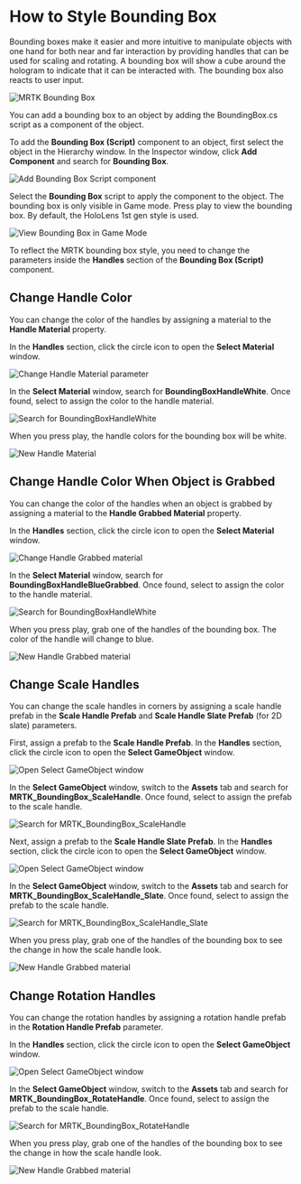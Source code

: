 # How to Style Bounding Box

Bounding boxes make it easier and more intuitive to manipulate objects with one hand for both near and far interaction by providing handles that can be used for scaling and rotating. A bounding box will show a cube around the hologram to indicate that it can be interacted with. The bounding box also reacts to user input.

![MRTK Bounding Box](../../../.gitbook/assets/how_to_style_bounding_box/mrtk_bounding_box.PNG)

You can add a bounding box to an object by adding the BoundingBox.cs script as a component of the object.

To add the **Bounding Box (Script)** component to an object, first select the object in the Hierarchy window. In the Inspector window, click **Add Component** and search for **Bounding Box**.

![Add Bounding Box Script component](../../../.gitbook/assets/how_to_style_bounding_box/bounding_box_script.PNG)

Select the **Bounding Box** script to apply the component to the object. The bounding box is only visible in Game mode. Press play to view the bounding box. By default, the HoloLens 1st gen style is used.

![View Bounding Box in Game Mode](../../../.gitbook/assets/how_to_style_bounding_box/bounding_box_default.PNG)

To reflect the MRTK bounding box style, you need to change the parameters inside the **Handles** section of the **Bounding Box (Script)** component.

## Change Handle Color

You can change the color of the handles by assigning a material to the **Handle Material** property.

In the **Handles** section, click the circle icon to open the **Select Material** window.

![Change Handle Material parameter](../../../.gitbook/assets/how_to_style_bounding_box/handle_material.PNG)

In the **Select Material** window, search for **BoundingBoxHandleWhite**. Once found, select to assign the color to the handle material.

![Search for BoundingBoxHandleWhite](../../../.gitbook/assets/how_to_style_bounding_box/wireframe_material_pink.PNG)

When you press play, the handle colors for the bounding box will be white.

![New Handle Material](../../../.gitbook/assets/how_to_style_bounding_box/handle_color.PNG)

## Change Handle Color When Object is Grabbed

You can change the color of the handles when an object is grabbed by assigning a material to the **Handle Grabbed Material** property.

In the **Handles** section, click the circle icon to open the **Select Material** window.

![Change Handle Grabbed material](../../../.gitbook/assets/how_to_style_bounding_box/handle_grabbed_parameter.PNG)

In the **Select Material** window, search for **BoundingBoxHandleBlueGrabbed**. Once found, select to assign the color to the handle material.

![Search for BoundingBoxHandleWhite](../../../.gitbook/assets/how_to_style_bounding_box/bounding_box_handle_blue_grabbed.PNG)

When you press play, grab one of the handles of the bounding box. The color of the handle will change to blue.

![New Handle Grabbed material](../../../.gitbook/assets/how_to_style_bounding_box/handle_grabbed_color.PNG)

## Change Scale Handles

You can change the scale handles in corners by assigning a scale handle prefab in the **Scale Handle Prefab** and **Scale Handle Slate Prefab** (for 2D slate) parameters.

First, assign a prefab to the **Scale Handle Prefab**. In the **Handles** section, click the circle icon to open the **Select GameObject** window.

![Open Select GameObject window](../../../.gitbook/assets/how_to_style_bounding_box/select_game_object_window.PNG)

In the **Select GameObject** window, switch to the **Assets** tab and search for **MRTK_BoundingBox_ScaleHandle**. Once found, select to assign the prefab to the scale handle.

![Search for MRTK_BoundingBox_ScaleHandle](../../../.gitbook/assets/how_to_style_bounding_box/scale_handle_prefab.PNG)

Next, assign a prefab to the **Scale Handle Slate Prefab**. In the **Handles** section, click the circle icon to open the **Select GameObject** window.

![Open Select GameObject window](../../../.gitbook/assets/how_to_style_bounding_box/select_game_object_window.PNG)

In the **Select GameObject** window, switch to the **Assets** tab and search for **MRTK_BoundingBox_ScaleHandle_Slate**. Once found, select to assign the prefab to the scale handle.

![Search for MRTK_BoundingBox_ScaleHandle_Slate](../../../.gitbook/assets/how_to_style_bounding_box/scale_handle_slate_prefab.PNG)

When you press play, grab one of the handles of the bounding box to see the change in how the scale handle look.

![New Handle Grabbed material](../../../.gitbook/assets/how_to_style_bounding_box/scale_handle_new.PNG)

## Change Rotation Handles

You can change the rotation handles by assigning a rotation handle prefab in the **Rotation Handle Prefab** parameter.

In the **Handles** section, click the circle icon to open the **Select GameObject** window.

![Open Select GameObject window](../../../.gitbook/assets/how_to_style_bounding_box/rotation_handle_prefab.PNG)

In the **Select GameObject** window, switch to the **Assets** tab and search for **MRTK_BoundingBox_RotateHandle**. Once found, select to assign the prefab to the scale handle.

![Search for MRTK_BoundingBox_RotateHandle](../../../.gitbook/assets/how_to_style_bounding_box/search_rotate_handle.PNG)

When you press play, grab one of the handles of the bounding box to see the change in how the scale handle look.

![New Handle Grabbed material](../../../.gitbook/assets/how_to_style_bounding_box/rotate_handle_new.PNG)
